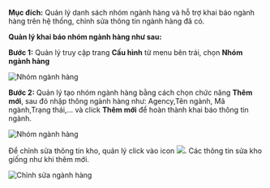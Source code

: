 **Mục đích:** Quản lý danh sách nhóm ngành hàng và hỗ trợ khai báo ngành hàng trên hệ thống, chỉnh sửa thông tin ngành hàng đã có.

**Quản lý khai báo nhóm ngành hàng như sau:**

**Bước 1:** Quản lý truy cập trang **Cấu hình** từ menu bên trái, chọn **Nhóm ngành hàng**

![Nhóm ngành hàng](https://user-images.githubusercontent.com/75475064/105445166-d2bca300-5ca1-11eb-9d2d-8bda9b711e53.png)

**Bước 2:** Quản lý tạo nhóm ngành hàng bằng cách chọn chức năng **Thêm mới**, sau đó nhập thông ngành hàng như: Agency,Tên ngành, Mã ngành,Trạng thái,... và click **Thêm mới** để hoàn thành khai báo thông tin ngành.

![Nhóm ngành hàng](https://user-images.githubusercontent.com/75475064/105445416-78701200-5ca2-11eb-93fc-c508f3b7f3cf.png)

Để chỉnh sửa thông tin kho, quản lý click vào icon ![](https://user-images.githubusercontent.com/75475064/105445460-93428680-5ca2-11eb-9fb5-43a0cca7966d.png). Các thông tin sửa kho giống như khi thêm mới.


![Chỉnh sửa ngành hàng](https://user-images.githubusercontent.com/75475064/105445505-b4a37280-5ca2-11eb-9c48-45ad8b587486.png)



